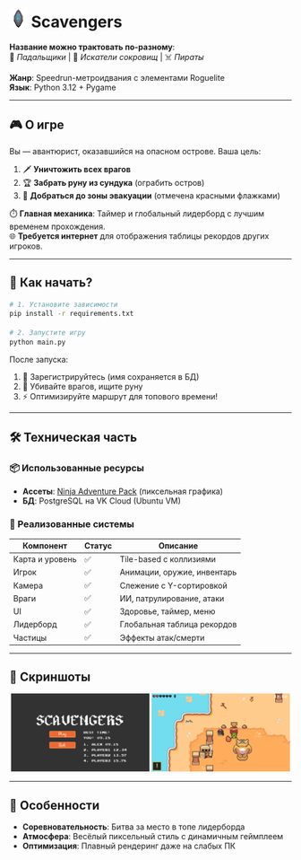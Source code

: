 # <img src="graphics/runes/6-32x32.png" width="32" height="32"> Scavengers

**Название можно трактовать по-разному**:  
🔪 *Падальщики* | 💎 *Искатели сокровищ* | ☠️ *Пираты*

**Жанр**: Speedrun-метроидвания с элементами Roguelite  
**Язык**: Python 3.12 + Pygame  

---

## 🎮 О игре

Вы — авантюрист, оказавшийся на опасном острове. Ваша цель:  
1. 🗡️ **Уничтожить всех врагов**  
2. 🏆 **Забрать руну из сундука** (ограбить остров)  
3. 🚩 **Добраться до зоны эвакуации** (отмечена красными флажками)  

⏱️ **Главная механика**: Таймер и глобальный лидерборд с лучшим временем прохождения.  
🌐 **Требуется интернет** для отображения таблицы рекордов других игроков.

---

## 🚀 Как начать?

```bash
# 1. Установите зависимости
pip install -r requirements.txt

# 2. Запустите игру
python main.py
```

После запуска:  
1. 📝 Зарегистрируйтесь (имя сохраняется в БД)  
2. 🎯 Убивайте врагов, ищите руну  
3. ⚡ Оптимизируйте маршрут для топового времени!

---

## 🛠️ Техническая часть

### 📦 Использованные ресурсы
- **Ассеты**: [Ninja Adventure Pack](https://pixel-boy.itch.io/ninja-adventure-asset-pack) (пиксельная графика)  
- **БД**: PostgreSQL на VK Cloud (Ubuntu VM)  

### 🔧 Реализованные системы
| Компонент       | Статус | Описание                          |
|-----------------|--------|-----------------------------------|
| Карта и уровень | ✅      | Tile-based с коллизиями           |
| Игрок           | ✅      | Анимации, оружие, инвентарь       |
| Камера          | ✅      | Слежение с Y-сортировкой          |
| Враги           | ✅      | ИИ, патрулирование, атаки         |
| UI              | ✅      | Здоровье, таймер, меню            |
| Лидерборд       | ✅      | Глобальная таблица рекордов       |
| Частицы         | ✅      | Эффекты атак/смерти               |

---

## 📸 Скриншоты

<div align="center">
  <img src="screenshots/menu.png" width="49%">
  <img src="screenshots/gameplay1.png" width="49%">
</div>

---

## 📌 Особенности
- **Соревновательность**: Битва за место в топе лидерборда  
- **Атмосфера**: Весёлый пиксельный стиль с динамичным геймплеем  
- **Оптимизация**: Плавный рендеринг даже на слабых ПК  
